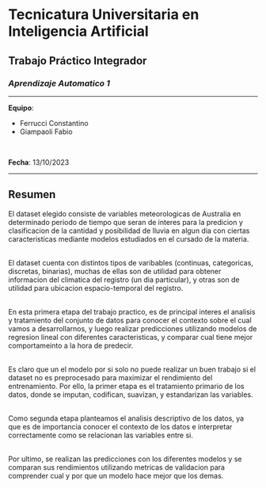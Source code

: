 # **Tecnicatura Universitaria en Inteligencia Artificial**
## **Trabajo Práctico Integrador**
### ***Aprendizaje Automatico 1***
---

**Equipo**:
- Ferrucci Constantino
- Giampaoli Fabio

<br>

**Fecha**: 13/10/2023

---

## **Resumen**


El dataset elegido consiste de variables meteorologicas de Australia en determinado periodo de tiempo que seran de interes para la predicion y clasificacion de la cantidad y posibilidad de lluvia en algun dia con ciertas caracteristicas mediante modelos estudiados en el cursado de la materia.\
<br>

El dataset cuenta con distintos tipos de varibables (continuas, categoricas, discretas, binarias), muchas de ellas son de utilidad para obtener informacion del climatica del registro (un dia particular), y otras son de utilidad para ubicacion espacio-temporal del registro.\
<br>

En esta primera etapa del trabajo practico, es de principal interes el analisis y tratamiento del conjunto de datos para conocer el contexto sobre el cual vamos a desarrollarnos, y luego realizar predicciones utilizando modelos de regresion lineal con diferentes caracteristicas, y comparar cual tiene mejor comportameinto a la hora de predecir.\
<br>

Es claro que un el modelo por si solo no puede realizar un buen trabajo si el dataset no es preprocesado para maximizar el rendimiento del entrenamiento. Por ello, la primer etapa es el tratamiento primario de los datos, donde se imputan, codifican, suavizan, y estandarizan las variables.\
<br>

Como segunda etapa planteamos el analisis descriptivo de los datos, ya que es de importancia conocer el contexto de los datos e interpretar correctamente como se relacionan las variables entre si.\
<br>

Por ultimo, se realizan las predicciones con los diferentes modelos y se comparan sus rendimientos utilizando metricas de validacion para comprender cual y por que un modelo hace mejor que los demas.
